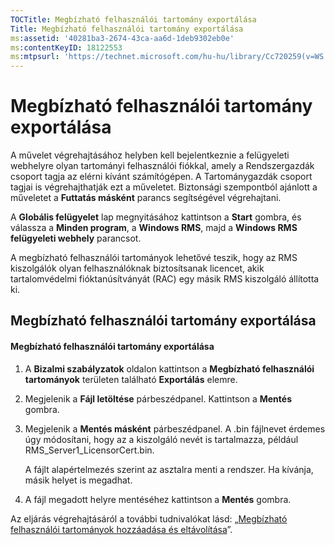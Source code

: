 ```yaml
---
TOCTitle: Megbízható felhasználói tartomány exportálása
Title: Megbízható felhasználói tartomány exportálása
ms:assetid: '40281ba3-2674-43ca-aa6d-1deb9302eb0e'
ms:contentKeyID: 18122553
ms:mtpsurl: 'https://technet.microsoft.com/hu-hu/library/Cc720259(v=WS.10)'
---
```


Megbízható felhasználói tartomány exportálása
=============================================

A művelet végrehajtásához helyben kell bejelentkeznie a felügyeleti webhelyre olyan tartományi felhasználói fiókkal, amely a Rendszergazdák csoport tagja az elérni kívánt számítógépen. A Tartománygazdák csoport tagjai is végrehajthatják ezt a műveletet. Biztonsági szempontból ajánlott a műveletet a **Futtatás másként** parancs segítségével végrehajtani.

A **Globális felügyelet** lap megnyitásához kattintson a **Start** gombra, és válassza a **Minden program**, a **Windows RMS**, majd a **Windows RMS felügyeleti webhely** parancsot.

A megbízható felhasználói tartományok lehetővé teszik, hogy az RMS kiszolgálók olyan felhasználóknak biztosítsanak licencet, akik tartalomvédelmi fióktanúsítványát (RAC) egy másik RMS kiszolgáló állította ki.

Megbízható felhasználói tartomány exportálása
---------------------------------------------

#### Megbízható felhasználói tartomány exportálása

1.  A **Bizalmi szabályzatok** oldalon kattintson a **Megbízható felhasználói tartományok** területen található **Exportálás** elemre.

2.  Megjelenik a **Fájl letöltése** párbeszédpanel. Kattintson a **Mentés** gombra.

3.  Megjelenik a **Mentés másként** párbeszédpanel. A .bin fájlnevet érdemes úgy módosítani, hogy az a kiszolgáló nevét is tartalmazza, például RMS\_Server1\_LicensorCert.bin.

    A fájlt alapértelmezés szerint az asztalra menti a rendszer. Ha kívánja, másik helyet is megadhat.

4.  A fájl megadott helyre mentéséhez kattintson a **Mentés** gombra.

Az eljárás végrehajtásáról a további tudnivalókat lásd: „[Megbízható felhasználói tartományok hozzáadása és eltávolítása](https://technet.microsoft.com/7c440b15-01c4-49f1-b43c-00f67f3388c1)”.
